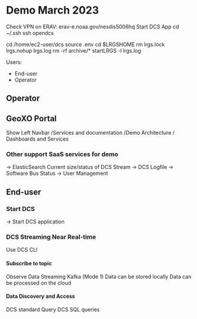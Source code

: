 # Demo  March 2023

Check VPN on ERAV: erav-e.noaa.gov/nesdis5006hq
Start DCS App
cd ~/.ssh
ssh opendcs

cd /home/ec2-user/dcs
source .env
cd $LRGSHOME
rm lrgs.lock lrgs.nohup lrgs.log
rm -rf archive/*
startLRGS -l lrgs.log 


Users:
- End-user
- Operator

## Operator

## GeoXO Portal
Show Left Navbar
/Services and documentation
/Demo Architecture / Dashboards and Services

### Other support SaaS services for demo
-> ElasticSearch Current size/status of DCS Stream
-> DCS Logfile
-> Software Bus Status
-> User Management

## End-user

### Start DCS 
-> Start DCS application

### DCS Streaming Near Real-time
Use DCS CLI
#### Subscribe to topic
Observe Data Streaming Kafka (Mode 1)
Data can be stored locally
Data can be processed on the cloud

#### Data Discovery and Access
DCS standard Query
DCS SQL queries


